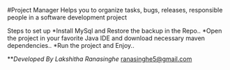 #Project Manager Helps you to organize tasks, bugs, releases, responsible people in a software development project

Steps to set up
*Install MySql and Restore the backup in the Repo.. 
*Open the project in your favorite Java IDE and download necessary maven dependencies.. 
*Run the project and Enjoy..

***Developed By Lakshitha Ranasinghe* 
ranasinghe5@gmail.com
